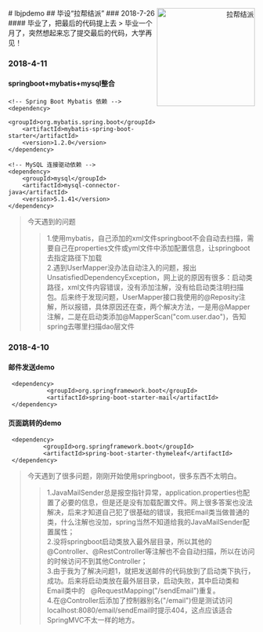 <div align="right">
<img src="https://github.com/QAQVictor/lbjpdemo/blob/master/src/main/resources/static/%E6%8B%89%E5%B8%AE%E7%BB%93%E6%B4%BE.jpeg" width="200" height="200" alt="拉帮结派" style="float:right;"></img>
</div>
# lbjpdemo  
 ## 毕设“拉帮结派”
 ### 2018-7-26
 #### 毕业了，把最后的代码提上去
 > 毕业一个月了，突然想起来忘了提交最后的代码，大学再见！
 
 ### 2018-4-11
 #### springboot+mybatis+mysql整合
 ```
 <!-- Spring Boot Mybatis 依赖 -->
 <dependency>
     <groupId>org.mybatis.spring.boot</groupId>
     <artifactId>mybatis-spring-boot-starter</artifactId>
     <version>1.2.0</version>
 </dependency>

 <!-- MySQL 连接驱动依赖 -->
 <dependency>
     <groupId>mysql</groupId>
     <artifactId>mysql-connector-java</artifactId>
     <version>5.1.41</version>
 </dependency>
 ```
>今天遇到的问题
>>1.使用mybatis，自己添加的xml文件springboot不会自动去扫描，需要自己在properties文件或yml文件中添加配置信息，让springboot去指定路径下加载<br>
>>2.遇到UserMapper没办法自动注入的问题，报出UnsatisfiedDependencyException，网上说的原因有很多：启动类路径，xml文件内容错误，没有添加注解，没有给启动类注明扫描包。后来终于发现问题，UserMapper接口我使用的@Reposity注解，所以报错，具体原因还在查，两个解决方法，一是用@Mapper注解，二是在启动类添加@MapperScan("com.user.dao")，告知spring去哪里扫描dao层文件
 
 ### 2018-4-10
 #### 邮件发送demo
 ```
  <dependency>
            <groupId>org.springframework.boot</groupId>
            <artifactId>spring-boot-starter-mail</artifactId>
  </dependency>
  ```
  #### 页面跳转的demo
  ```
   <dependency>
            <groupId>org.springframework.boot</groupId>
            <artifactId>spring-boot-starter-thymeleaf</artifactId>
   </dependency>
  ```
>今天遇到了很多问题，刚刚开始使用springboot，很多东西不太明白。<br>
>>1.JavaMailSender总是报空指针异常，application.properties也配置了必要的信息，但是还是没有加载配置文件。网上很多答案也没法解决，后来才知道自己犯了很基础的错误，我把Email类当做普通的类，什么注解也没加，spring当然不知道给我的JavaMailSender配置属性；<br>
>>2.没将springboot启动类放入最外层目录，所以其他的@Controller、@RestController等注解也不会自动扫描，所以在访问的时候访问不到其他Controller；<br>
>>3.由于我为了解决问题1，就把发送邮件的代码放到了启动类下执行，成功。后来将启动类放在最外层目录，启动失败，其中启动类和Email类中的
    @RequestMapping("/sendEmail")重复。<br>
>>4.在@Controller后添加了控制器别名("/email")但是测试访问localhost:8080/email/sendEmail时提示404，这点应该适合SpringMVC不太一样的地方。<br>
